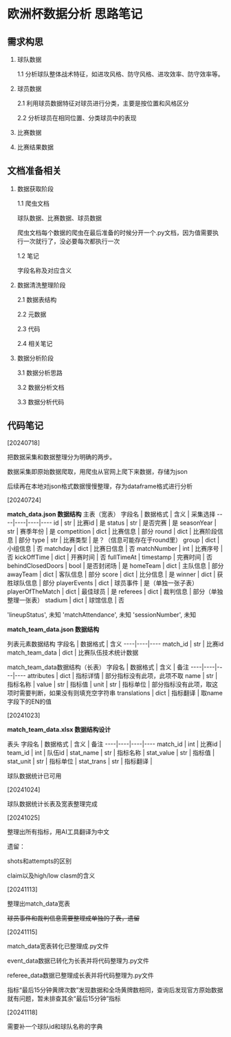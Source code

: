 # 欧洲杯数据分析 思路笔记

## 需求构思

1. 球队数据
   
   1.1 分析球队整体战术特征，如进攻风格、防守风格、进攻效率、防守效率等。

2. 球员数据

    2.1 利用球员数据特征对球员进行分类，主要是按位置和风格区分

    2.2 分析球员在相同位置、分类球员中的表现

3. 比赛数据

4. 比赛结果数据

## 文档准备相关

1. 数据获取阶段
   
    1.1 爬虫文档

    球队数据、比赛数据、球员数据

    爬虫文档每个数据的爬虫在最后准备的时候分开一个.py文档，因为值需要执行一次就行了，没必要每次都执行一次

    1.2 笔记

    字段名称及对应含义

2. 数据清洗整理阶段
   
   2.1 数据表结构

   2.2 元数据

   2.3 代码

   2.4 相关笔记

3. 数据分析阶段

   3.1 数据分析思路

   3.2 数据分析文档

   3.3 数据分析代码


## 代码笔记

[20240718]

把数据采集和数据整理分为明确的两步。

数据采集即原始数据爬取，用爬虫从官网上爬下来数据，存储为json

后续再在本地对json格式数据慢慢整理，存为dataframe格式进行分析

[20240724]

**match_data.json 数据结构**
主表（宽表）
字段名 | 数据格式 | 含义 | 采集选择
----|----|----|----
id | str | 比赛id | 是
status | str | 是否完赛 | 是 
seasonYear | str | 赛季年份 | 是 
competition | dict | 比赛信息 | 部分
round | dict | 比赛阶段信息 | 部分
type | str | 比赛类型 | 是？（信息可能存在于round里）
group | dict | 小组信息 | 否
matchday | dict | 比赛日信息 | 否
matchNumber | int | 比赛序号 | 否
kickOffTime | dict | 开赛时间 | 否
fullTimeAt | timestamp | 完赛时间 | 否
behindClosedDoors | bool | 是否封闭场 | 是
homeTeam | dict | 主队信息 | 部分
awayTeam | dict | 客队信息 | 部分
score | dict | 比分信息 | 是
winner | dict | 获胜球队信息 | 部分
playerEvents | dict | 球员事件 | 是（单独一张子表）
playerOfTheMatch | dict | 最佳球员 | 是
referees | dict | 裁判信息 | 部分（单独整理一张表）
stadium | dict | 球馆信息 | 否

 'lineupStatus', 未知
 'matchAttendance', 未知
 'sessionNumber', 未知

**match_team_data.json 数据结构**

列表元素数据结构
字段名 | 数据格式 | 含义
----|----|----
match_id | str | 比赛id
match_team_data | dict | 比赛队伍技术统计数据

match_team_data数据结构（长表）
字段名 | 数据格式 | 含义 | 备注
----|----|----|----
attributes | dict | 指标详情 | 部分指标没有此项，此项不取
name | str | 指标名称 |
value | str | 指标值 | 
unit | str | 指标单位 | 部分指标没有此项，取这项时需要判断，如果没有则填充空字符串
translations | dict | 指标翻译 | 取name字段下的EN的值

[20241023]

**match_team_data.xlsx 数据结构设计**

表头
字段名 | 数据格式 | 含义 | 备注
----|----|----|----
match_id | int | 比赛id |
team_id | int | 队伍id |
stat_name | str | 指标名称 |
stat_value | str | 指标值 |
stat_unit | str | 指标单位 |
stat_trans | str | 指标翻译 |

球队数据统计已可用

[20241024]

球队数据统计长表及宽表整理完成

[20241025]

整理出所有指标，用AI工具翻译为中文

遗留：

shots和attempts的区别

claim以及high/low clasm的含义

[20241113]

整理出match_data宽表

~~球员事件和裁判信息需要整理成单独的子表，遗留~~

[20241115]

match_data宽表转化已整理成.py文件

event_data数据已转化为长表并将代码整理为.py文件

referee_data数据已整理成长表并将代码整理为.py文件

指标“最后15分钟黄牌次数”发现数据和全场黄牌数相同，查询后发现官方原始数据就有问题，暂未排查其余“最后15分钟”指标

[20241118]

需要补一个球队id和球队名称的字典